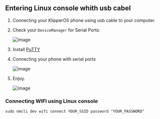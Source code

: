 ## Entering Linux console whith usb cabel

1. Connecting your KlipperOS phone using usb cable to your computer.
2. Check your `DeviceManager` for Serial Ports:


     ![image](https://github.com/umeiko/KlipperPhonesLinux/assets/58870893/bb6c5acf-0088-4236-a243-30e1ce3f17d9)

3. Install [PuTTY](https://www.chiark.greenend.org.uk/~sgtatham/putty/latest.html)

4. Connecting your phone with serial ports

    ![image](https://github.com/umeiko/KlipperPhonesLinux/assets/58870893/b962bdfa-d156-4937-8a4d-b78b188bc9bd)

5. Enjoy.

   ![image](https://github.com/umeiko/KlipperPhonesLinux/assets/58870893/04c81bed-6a90-4187-8e74-785c0d884e5b)

### Connecting WIFI using Linux console

    sudo nmcli dev wifi connect YOUR_SSID password "YOUR_PASSWORD"
